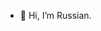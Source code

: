 - 👋 Hi, I’m Russian.
<!---
- 👀 The world is full of hypocrites.
- 🌱 I am kind and caring vegetarian, who tries her best to preserve the nature and ecology.
- 💞️ I love my family and my country. Is patriotism a crime? A man with no love for his country has no honor and can never truelly love.
- 📫 If you read this, you must have been really curious about me. Thank you!
--->
<!---
XillyProgramming/XillyProgramming is a ✨ special ✨ repository because its `README.md` (this file) appears on your GitHub profile.
You can click the Preview link to take a look at your changes.
--->

